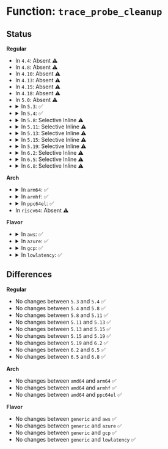 # Function: <code>trace_probe_cleanup</code>

## Status
<b>Regular</b>
<ul>
<li>
In <code>4.4</code>: Absent ⚠️
</li>
<li>
In <code>4.8</code>: Absent ⚠️
</li>
<li>
In <code>4.10</code>: Absent ⚠️
</li>
<li>
In <code>4.13</code>: Absent ⚠️
</li>
<li>
In <code>4.15</code>: Absent ⚠️
</li>
<li>
In <code>4.18</code>: Absent ⚠️
</li>
<li>
In <code>5.0</code>: Absent ⚠️
</li>
<li>
<details>
<summary>In <code>5.3</code>: ✅</summary>

```c
void trace_probe_cleanup(struct trace_probe *tp);
```

**Collision:** Unique Global

**Inline:** No

**Transformation:** False

**Instances:**

```
In kernel/trace/trace_probe.c (ffffffff811cb890)
Location: kernel/trace/trace_probe.c:890
Inline: False
```
**Symbols:**

```
ffffffff811cb890-ffffffff811cb8fc: trace_probe_cleanup (STB_GLOBAL)
```
</details>
</li>
<li>
<details>
<summary>In <code>5.4</code>: ✅</summary>

```c
void trace_probe_cleanup(struct trace_probe *tp);
```

**Collision:** Unique Global

**Inline:** No

**Transformation:** False

**Instances:**

```
In kernel/trace/trace_probe.c (ffffffff811d7870)
Location: kernel/trace/trace_probe.c:977
Inline: False
Direct callers:
  - kernel/trace/trace_probe.c:trace_probe_init
```
**Symbols:**

```
ffffffff811d7870-ffffffff811d78ba: trace_probe_cleanup (STB_GLOBAL)
```
</details>
</li>
<li>
<details>
<summary>In <code>5.8</code>: Selective Inline ⚠️</summary>

```c
void trace_probe_cleanup(struct trace_probe *tp);
```

**Collision:** Unique Global

**Inline:** Selective

**Transformation:** False

**Instances:**

```
In kernel/trace/trace_probe.c (ffffffff811f4337)
Location: kernel/trace/trace_probe.c:977
Inline: True
Inline callers:
  - kernel/trace/trace_probe.c:trace_probe_init
Direct callers:
  - kernel/trace/trace_kprobe.c:destroy_local_trace_kprobe
  - kernel/trace/trace_kprobe.c:create_local_trace_kprobe
  - kernel/trace/trace_kprobe.c:trace_kprobe_create
  - kernel/trace/trace_kprobe.c:alloc_trace_kprobe
  - kernel/trace/trace_uprobe.c:destroy_local_trace_uprobe
  - kernel/trace/trace_uprobe.c:create_local_trace_uprobe
  - kernel/trace/trace_uprobe.c:trace_uprobe_release
  - kernel/trace/trace_uprobe.c:trace_uprobe_create
```
**Symbols:**

```
ffffffff811f41f0-ffffffff811f423a: trace_probe_cleanup (STB_GLOBAL)
```
</details>
</li>
<li>
<details>
<summary>In <code>5.11</code>: Selective Inline ⚠️</summary>

```c
void trace_probe_cleanup(struct trace_probe *tp);
```

**Collision:** Unique Global

**Inline:** Selective

**Transformation:** False

**Instances:**

```
In kernel/trace/trace_probe.c (ffffffff811f2ce7)
Location: kernel/trace/trace_probe.c:977
Inline: True
Inline callers:
  - kernel/trace/trace_probe.c:trace_probe_init
Direct callers:
  - kernel/trace/trace_kprobe.c:destroy_local_trace_kprobe
  - kernel/trace/trace_kprobe.c:create_local_trace_kprobe
  - kernel/trace/trace_kprobe.c:trace_kprobe_create
  - kernel/trace/trace_kprobe.c:alloc_trace_kprobe
  - kernel/trace/trace_uprobe.c:destroy_local_trace_uprobe
  - kernel/trace/trace_uprobe.c:create_local_trace_uprobe
  - kernel/trace/trace_uprobe.c:trace_uprobe_release
  - kernel/trace/trace_uprobe.c:trace_uprobe_create
```
**Symbols:**

```
ffffffff811f2ba0-ffffffff811f2bea: trace_probe_cleanup (STB_GLOBAL)
```
</details>
</li>
<li>
<details>
<summary>In <code>5.13</code>: Selective Inline ⚠️</summary>

```c
void trace_probe_cleanup(struct trace_probe *tp);
```

**Collision:** Unique Global

**Inline:** Selective

**Transformation:** False

**Instances:**

```
In kernel/trace/trace_probe.c (ffffffff811f3b67)
Location: kernel/trace/trace_probe.c:977
Inline: True
Inline callers:
  - kernel/trace/trace_probe.c:trace_probe_init
Direct callers:
  - kernel/trace/trace_kprobe.c:destroy_local_trace_kprobe
  - kernel/trace/trace_kprobe.c:create_local_trace_kprobe
  - kernel/trace/trace_kprobe.c:__trace_kprobe_create
  - kernel/trace/trace_kprobe.c:alloc_trace_kprobe
  - kernel/trace/trace_uprobe.c:destroy_local_trace_uprobe
  - kernel/trace/trace_uprobe.c:create_local_trace_uprobe
  - kernel/trace/trace_uprobe.c:trace_uprobe_release
  - kernel/trace/trace_uprobe.c:__trace_uprobe_create
```
**Symbols:**

```
ffffffff811f3a30-ffffffff811f3a7a: trace_probe_cleanup (STB_GLOBAL)
```
</details>
</li>
<li>
<details>
<summary>In <code>5.15</code>: Selective Inline ⚠️</summary>

```c
void trace_probe_cleanup(struct trace_probe *tp);
```

**Collision:** Unique Global

**Inline:** Selective

**Transformation:** False

**Instances:**

```
In kernel/trace/trace_probe.c (ffffffff81224e27)
Location: kernel/trace/trace_probe.c:1009
Inline: True
Inline callers:
  - kernel/trace/trace_probe.c:trace_probe_init
Direct callers:
  - kernel/trace/trace_kprobe.c:destroy_local_trace_kprobe
  - kernel/trace/trace_kprobe.c:create_local_trace_kprobe
  - kernel/trace/trace_kprobe.c:__trace_kprobe_create
  - kernel/trace/trace_kprobe.c:alloc_trace_kprobe
  - kernel/trace/trace_uprobe.c:destroy_local_trace_uprobe
  - kernel/trace/trace_uprobe.c:create_local_trace_uprobe
  - kernel/trace/trace_uprobe.c:trace_uprobe_release
  - kernel/trace/trace_uprobe.c:__trace_uprobe_create
```
**Symbols:**

```
ffffffff81224cf0-ffffffff81224d3a: trace_probe_cleanup (STB_GLOBAL)
```
</details>
</li>
<li>
<details>
<summary>In <code>5.19</code>: Selective Inline ⚠️</summary>

```c
void trace_probe_cleanup(struct trace_probe *tp);
```

**Collision:** Unique Global

**Inline:** Selective

**Transformation:** False

**Instances:**

```
In kernel/trace/trace_probe.c (ffffffff81264cd6)
Location: kernel/trace/trace_probe.c:1016
Inline: True
Inline callers:
  - kernel/trace/trace_probe.c:trace_probe_init
Direct callers:
  - kernel/trace/trace_kprobe.c:destroy_local_trace_kprobe
  - kernel/trace/trace_kprobe.c:create_local_trace_kprobe
  - kernel/trace/trace_kprobe.c:__trace_kprobe_create
  - kernel/trace/trace_kprobe.c:alloc_trace_kprobe
  - kernel/trace/trace_uprobe.c:destroy_local_trace_uprobe
  - kernel/trace/trace_uprobe.c:create_local_trace_uprobe
  - kernel/trace/trace_uprobe.c:trace_uprobe_release
  - kernel/trace/trace_uprobe.c:__trace_uprobe_create
```
**Symbols:**

```
ffffffff81264b70-ffffffff81264bc4: trace_probe_cleanup (STB_GLOBAL)
```
</details>
</li>
<li>
<details>
<summary>In <code>6.2</code>: Selective Inline ⚠️</summary>

```c
void trace_probe_cleanup(struct trace_probe *tp);
```

**Collision:** Unique Global

**Inline:** Selective

**Transformation:** False

**Instances:**

```
In kernel/trace/trace_probe.c (ffffffff812b6866)
Location: kernel/trace/trace_probe.c:1039
Inline: True
Inline callers:
  - kernel/trace/trace_probe.c:trace_probe_init
Direct callers:
  - kernel/trace/trace_kprobe.c:destroy_local_trace_kprobe
  - kernel/trace/trace_kprobe.c:create_local_trace_kprobe
  - kernel/trace/trace_kprobe.c:__trace_kprobe_create
  - kernel/trace/trace_kprobe.c:alloc_trace_kprobe
  - kernel/trace/trace_uprobe.c:destroy_local_trace_uprobe
  - kernel/trace/trace_uprobe.c:create_local_trace_uprobe
  - kernel/trace/trace_uprobe.c:trace_uprobe_release
  - kernel/trace/trace_uprobe.c:__trace_uprobe_create
```
**Symbols:**

```
ffffffff812b66f0-ffffffff812b6744: trace_probe_cleanup (STB_GLOBAL)
```
</details>
</li>
<li>
<details>
<summary>In <code>6.5</code>: Selective Inline ⚠️</summary>

```c
void trace_probe_cleanup(struct trace_probe *tp);
```

**Collision:** Unique Global

**Inline:** Selective

**Transformation:** False

**Instances:**

```
In kernel/trace/trace_probe.c (ffffffff812d9d56)
Location: kernel/trace/trace_probe.c:1520
Inline: True
Inline callers:
  - kernel/trace/trace_probe.c:trace_probe_init
Direct callers:
  - kernel/trace/trace_kprobe.c:destroy_local_trace_kprobe
  - kernel/trace/trace_kprobe.c:create_local_trace_kprobe
  - kernel/trace/trace_kprobe.c:__trace_kprobe_create
  - kernel/trace/trace_kprobe.c:alloc_trace_kprobe
  - kernel/trace/trace_uprobe.c:destroy_local_trace_uprobe
  - kernel/trace/trace_uprobe.c:create_local_trace_uprobe
  - kernel/trace/trace_uprobe.c:trace_uprobe_release
  - kernel/trace/trace_uprobe.c:__trace_uprobe_create
  - kernel/trace/trace_fprobe.c:__trace_fprobe_create
  - kernel/trace/trace_fprobe.c:alloc_trace_fprobe
```
**Symbols:**

```
ffffffff812d9be0-ffffffff812d9c34: trace_probe_cleanup (STB_GLOBAL)
```
</details>
</li>
<li>
<details>
<summary>In <code>6.8</code>: Selective Inline ⚠️</summary>

```c
void trace_probe_cleanup(struct trace_probe *tp);
```

**Collision:** Unique Global

**Inline:** Selective

**Transformation:** False

**Instances:**

```
In kernel/trace/trace_probe.c (ffffffff812f7cb6)
Location: kernel/trace/trace_probe.c:1757
Inline: True
Inline callers:
  - kernel/trace/trace_probe.c:trace_probe_init
Direct callers:
  - kernel/trace/trace_kprobe.c:destroy_local_trace_kprobe
  - kernel/trace/trace_kprobe.c:create_local_trace_kprobe
  - kernel/trace/trace_kprobe.c:__trace_kprobe_create
  - kernel/trace/trace_kprobe.c:alloc_trace_kprobe
  - kernel/trace/trace_uprobe.c:destroy_local_trace_uprobe
  - kernel/trace/trace_uprobe.c:create_local_trace_uprobe
  - kernel/trace/trace_uprobe.c:trace_uprobe_release
  - kernel/trace/trace_uprobe.c:__trace_uprobe_create
  - kernel/trace/trace_fprobe.c:__trace_fprobe_create
  - kernel/trace/trace_fprobe.c:alloc_trace_fprobe
```
**Symbols:**

```
ffffffff812f7b40-ffffffff812f7b94: trace_probe_cleanup (STB_GLOBAL)
```
</details>
</li>
</ul>
<b>Arch</b>
<ul>
<li>
<details>
<summary>In <code>arm64</code>: ✅</summary>

```c
void trace_probe_cleanup(struct trace_probe *tp);
```

**Collision:** Unique Global

**Inline:** No

**Transformation:** False

**Instances:**

```
In kernel/trace/trace_probe.c (ffff800010257be0)
Location: kernel/trace/trace_probe.c:977
Inline: False
Direct callers:
  - kernel/trace/trace_probe.c:trace_probe_init
```
**Symbols:**

```
ffff800010257be0-ffff800010257c44: trace_probe_cleanup (STB_GLOBAL)
```
</details>
</li>
<li>
<details>
<summary>In <code>armhf</code>: ✅</summary>

```c
void trace_probe_cleanup(struct trace_probe *tp);
```

**Collision:** Unique Global

**Inline:** No

**Transformation:** False

**Instances:**

```
In kernel/trace/trace_probe.c (c048ad38)
Location: kernel/trace/trace_probe.c:977
Inline: False
Direct callers:
  - kernel/trace/trace_probe.c:trace_probe_init
```
**Symbols:**

```
c048ad38-c048ad90: trace_probe_cleanup (STB_GLOBAL)
```
</details>
</li>
<li>
<details>
<summary>In <code>ppc64el</code>: ✅</summary>

```c
void trace_probe_cleanup(struct trace_probe *tp);
```

**Collision:** Unique Global

**Inline:** No

**Transformation:** False

**Instances:**

```
In kernel/trace/trace_probe.c (c0000000002f9b80)
Location: kernel/trace/trace_probe.c:977
Inline: False
Direct callers:
  - kernel/trace/trace_probe.c:trace_probe_init
```
**Symbols:**

```
c0000000002f9b80-c0000000002f9c0c: trace_probe_cleanup (STB_GLOBAL)
```
</details>
</li>
<li>
In <code>riscv64</code>: Absent ⚠️
</li>
</ul>
<b>Flavor</b>
<ul>
<li>
<details>
<summary>In <code>aws</code>: ✅</summary>

```c
void trace_probe_cleanup(struct trace_probe *tp);
```

**Collision:** Unique Global

**Inline:** No

**Transformation:** False

**Instances:**

```
In kernel/trace/trace_probe.c (ffffffff811cfe90)
Location: kernel/trace/trace_probe.c:977
Inline: False
Direct callers:
  - kernel/trace/trace_probe.c:trace_probe_init
```
**Symbols:**

```
ffffffff811cfe90-ffffffff811cfeda: trace_probe_cleanup (STB_GLOBAL)
```
</details>
</li>
<li>
<details>
<summary>In <code>azure</code>: ✅</summary>

```c
void trace_probe_cleanup(struct trace_probe *tp);
```

**Collision:** Unique Global

**Inline:** No

**Transformation:** False

**Instances:**

```
In kernel/trace/trace_probe.c (ffffffff811c2c60)
Location: kernel/trace/trace_probe.c:977
Inline: False
Direct callers:
  - kernel/trace/trace_probe.c:trace_probe_init
```
**Symbols:**

```
ffffffff811c2c60-ffffffff811c2caa: trace_probe_cleanup (STB_GLOBAL)
```
</details>
</li>
<li>
<details>
<summary>In <code>gcp</code>: ✅</summary>

```c
void trace_probe_cleanup(struct trace_probe *tp);
```

**Collision:** Unique Global

**Inline:** No

**Transformation:** False

**Instances:**

```
In kernel/trace/trace_probe.c (ffffffff811cdc60)
Location: kernel/trace/trace_probe.c:977
Inline: False
Direct callers:
  - kernel/trace/trace_probe.c:trace_probe_init
```
**Symbols:**

```
ffffffff811cdc60-ffffffff811cdcaa: trace_probe_cleanup (STB_GLOBAL)
```
</details>
</li>
<li>
<details>
<summary>In <code>lowlatency</code>: ✅</summary>

```c
void trace_probe_cleanup(struct trace_probe *tp);
```

**Collision:** Unique Global

**Inline:** No

**Transformation:** False

**Instances:**

```
In kernel/trace/trace_probe.c (ffffffff811dbec0)
Location: kernel/trace/trace_probe.c:977
Inline: False
Direct callers:
  - kernel/trace/trace_probe.c:trace_probe_init
```
**Symbols:**

```
ffffffff811dbec0-ffffffff811dbf0a: trace_probe_cleanup (STB_GLOBAL)
```
</details>
</li>
</ul>

## Differences
<b>Regular</b>
<ul>
<li>
No changes between <code>5.3</code> and <code>5.4</code> ✅
</li>
<li>
No changes between <code>5.4</code> and <code>5.8</code> ✅
</li>
<li>
No changes between <code>5.8</code> and <code>5.11</code> ✅
</li>
<li>
No changes between <code>5.11</code> and <code>5.13</code> ✅
</li>
<li>
No changes between <code>5.13</code> and <code>5.15</code> ✅
</li>
<li>
No changes between <code>5.15</code> and <code>5.19</code> ✅
</li>
<li>
No changes between <code>5.19</code> and <code>6.2</code> ✅
</li>
<li>
No changes between <code>6.2</code> and <code>6.5</code> ✅
</li>
<li>
No changes between <code>6.5</code> and <code>6.8</code> ✅
</li>
</ul>
<b>Arch</b>
<ul>
<li>
No changes between <code>amd64</code> and <code>arm64</code> ✅
</li>
<li>
No changes between <code>amd64</code> and <code>armhf</code> ✅
</li>
<li>
No changes between <code>amd64</code> and <code>ppc64el</code> ✅
</li>
</ul>
<b>Flavor</b>
<ul>
<li>
No changes between <code>generic</code> and <code>aws</code> ✅
</li>
<li>
No changes between <code>generic</code> and <code>azure</code> ✅
</li>
<li>
No changes between <code>generic</code> and <code>gcp</code> ✅
</li>
<li>
No changes between <code>generic</code> and <code>lowlatency</code> ✅
</li>
</ul>
